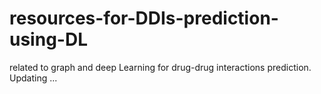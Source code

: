 # resources-for-DDIs-prediction-using-DL
related to graph and deep Learning for drug-drug interactions prediction.  
Updating ...
